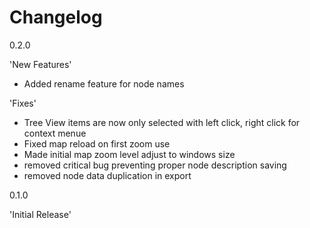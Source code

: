 Changelog
=========
0.2.0

'New Features'

- Added rename feature for node names

'Fixes'

- Tree View items are now only selected with left click, right click for context menue
- Fixed map reload on first zoom use
- Made initial map zoom level adjust to windows size
- removed critical bug preventing proper node description saving
- removed node data duplication in export

0.1.0

'Initial Release'
